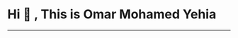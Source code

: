 #                            Hi 👋 , This is Omar Mohamed Yehia
_________________________________________________________________________________________________________________________________________________________________________

